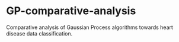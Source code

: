 # GP-comparative-analysis
Comparative analysis of Gaussian Process algorithms towards heart disease data classification.
